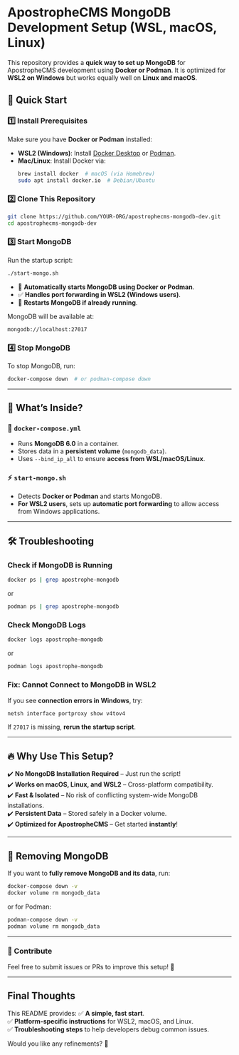 # **ApostropheCMS MongoDB Development Setup (WSL, macOS, Linux)**
This repository provides a **quick way to set up MongoDB** for ApostropheCMS development using **Docker or Podman**. It is optimized for **WSL2 on Windows** but works equally well on **Linux and macOS**.

## **🚀 Quick Start**
### **1️⃣ Install Prerequisites**
Make sure you have **Docker or Podman** installed:
- **WSL2 (Windows)**: Install [Docker Desktop](https://www.docker.com/products/docker-desktop) or [Podman](https://podman.io/getting-started/installation.html).
- **Mac/Linux**: Install Docker via:
  ```sh
  brew install docker  # macOS (via Homebrew)
  sudo apt install docker.io  # Debian/Ubuntu
  ```

### **2️⃣ Clone This Repository**
```sh
git clone https://github.com/YOUR-ORG/apostrophecms-mongodb-dev.git
cd apostrophecms-mongodb-dev
```

### **3️⃣ Start MongoDB**
Run the startup script:
```sh
./start-mongo.sh
```
- 🐳 **Automatically starts MongoDB using Docker or Podman**.
- ✅ **Handles port forwarding in WSL2 (Windows users)**.
- 🔄 **Restarts MongoDB if already running**.

MongoDB will be available at:
```
mongodb://localhost:27017
```

### **4️⃣ Stop MongoDB**
To stop MongoDB, run:
```sh
docker-compose down  # or podman-compose down
```

---

## **📂 What’s Inside?**
### **🔧 `docker-compose.yml`**
- Runs **MongoDB 6.0** in a container.
- Stores data in a **persistent volume** (`mongodb_data`).
- Uses `--bind_ip_all` to ensure **access from WSL/macOS/Linux**.

### **⚡ `start-mongo.sh`**
- Detects **Docker or Podman** and starts MongoDB.
- **For WSL2 users**, sets up **automatic port forwarding** to allow access from Windows applications.

---

## **🛠 Troubleshooting**
### **Check if MongoDB is Running**
```sh
docker ps | grep apostrophe-mongodb
```
or
```sh
podman ps | grep apostrophe-mongodb
```

### **Check MongoDB Logs**
```sh
docker logs apostrophe-mongodb
```
or
```sh
podman logs apostrophe-mongodb
```

### **Fix: Cannot Connect to MongoDB in WSL2**
If you see **connection errors in Windows**, try:
```sh
netsh interface portproxy show v4tov4
```
If `27017` is missing, **rerun the startup script**.

---

## **🔥 Why Use This Setup?**
✔️ **No MongoDB Installation Required** – Just run the script!  
✔️ **Works on macOS, Linux, and WSL2** – Cross-platform compatibility.  
✔️ **Fast & Isolated** – No risk of conflicting system-wide MongoDB installations.  
✔️ **Persistent Data** – Stored safely in a Docker volume.  
✔️ **Optimized for ApostropheCMS** – Get started **instantly**!  

---

## **🔄 Removing MongoDB**
If you want to **fully remove MongoDB and its data**, run:
```sh
docker-compose down -v
docker volume rm mongodb_data
```
or for Podman:
```sh
podman-compose down -v
podman volume rm mongodb_data
```

---

### **🌟 Contribute**
Feel free to submit issues or PRs to improve this setup! 🚀

---

## **Final Thoughts**
This README provides:
✅ **A simple, fast start**.  
✅ **Platform-specific instructions** for WSL2, macOS, and Linux.  
✅ **Troubleshooting steps** to help developers debug common issues.

Would you like any refinements? 🚀